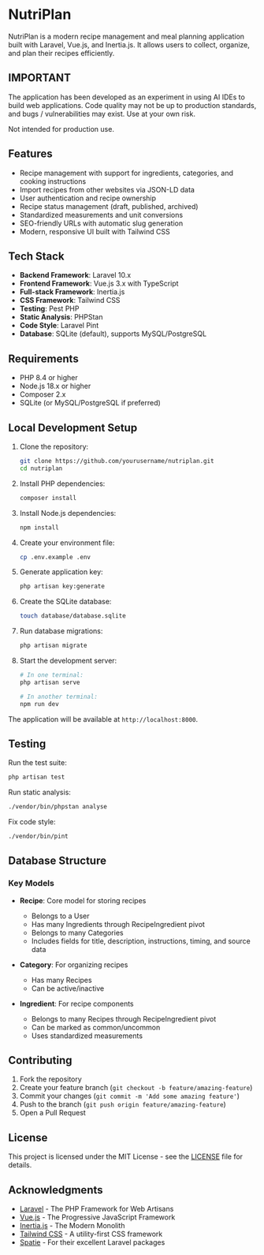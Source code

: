 # NutriPlan

NutriPlan is a modern recipe management and meal planning application built with Laravel, Vue.js, and Inertia.js. It allows users to collect, organize, and plan their recipes efficiently.

## IMPORTANT

The application has been developed as an experiment in using AI IDEs to build web applications.  Code quality may not be up to production standards, and bugs / vulnerabilities may exist.  Use at your own risk.

Not intended for production use.

## Features

- Recipe management with support for ingredients, categories, and cooking instructions
- Import recipes from other websites via JSON-LD data
- User authentication and recipe ownership
- Recipe status management (draft, published, archived)
- Standardized measurements and unit conversions
- SEO-friendly URLs with automatic slug generation
- Modern, responsive UI built with Tailwind CSS

## Tech Stack

- **Backend Framework**: Laravel 10.x
- **Frontend Framework**: Vue.js 3.x with TypeScript
- **Full-stack Framework**: Inertia.js
- **CSS Framework**: Tailwind CSS
- **Testing**: Pest PHP
- **Static Analysis**: PHPStan
- **Code Style**: Laravel Pint
- **Database**: SQLite (default), supports MySQL/PostgreSQL

## Requirements

- PHP 8.4 or higher
- Node.js 18.x or higher
- Composer 2.x
- SQLite (or MySQL/PostgreSQL if preferred)

## Local Development Setup

1. Clone the repository:
   ```bash
   git clone https://github.com/yourusername/nutriplan.git
   cd nutriplan
   ```

2. Install PHP dependencies:
   ```bash
   composer install
   ```

3. Install Node.js dependencies:
   ```bash
   npm install
   ```

4. Create your environment file:
   ```bash
   cp .env.example .env
   ```

5. Generate application key:
   ```bash
   php artisan key:generate
   ```

6. Create the SQLite database:
   ```bash
   touch database/database.sqlite
   ```

7. Run database migrations:
   ```bash
   php artisan migrate
   ```

8. Start the development server:
   ```bash
   # In one terminal:
   php artisan serve

   # In another terminal:
   npm run dev
   ```

The application will be available at `http://localhost:8000`.

## Testing

Run the test suite:
```bash
php artisan test
```

Run static analysis:
```bash
./vendor/bin/phpstan analyse
```

Fix code style:
```bash
./vendor/bin/pint
```

## Database Structure

### Key Models

- **Recipe**: Core model for storing recipes
  - Belongs to a User
  - Has many Ingredients through RecipeIngredient pivot
  - Belongs to many Categories
  - Includes fields for title, description, instructions, timing, and source data

- **Category**: For organizing recipes
  - Has many Recipes
  - Can be active/inactive

- **Ingredient**: For recipe components
  - Belongs to many Recipes through RecipeIngredient pivot
  - Can be marked as common/uncommon
  - Uses standardized measurements

## Contributing

1. Fork the repository
2. Create your feature branch (`git checkout -b feature/amazing-feature`)
3. Commit your changes (`git commit -m 'Add some amazing feature'`)
4. Push to the branch (`git push origin feature/amazing-feature`)
5. Open a Pull Request

## License

This project is licensed under the MIT License - see the [LICENSE](LICENSE) file for details.

## Acknowledgments

- [Laravel](https://laravel.com) - The PHP Framework for Web Artisans
- [Vue.js](https://vuejs.org) - The Progressive JavaScript Framework
- [Inertia.js](https://inertiajs.com) - The Modern Monolith
- [Tailwind CSS](https://tailwindcss.com) - A utility-first CSS framework
- [Spatie](https://spatie.be) - For their excellent Laravel packages

